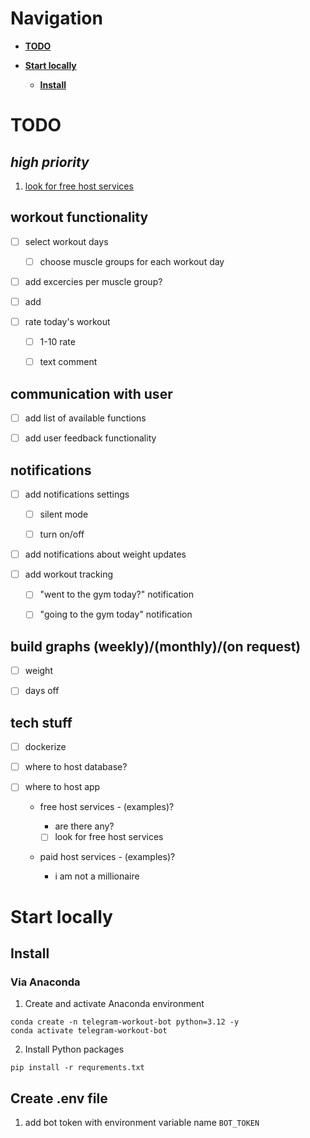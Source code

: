 # Navigation

- **[TODO](#todo)** 

- **[Start locally](#start-locally)**

  - **[Install](#install)**

# TODO

## ***high priority***

1. <a href="#1">look for free host services<a>

## workout functionality

- [ ] select workout days

  - [ ] choose muscle groups for each workout day
  
- [ ] add excercies per muscle group?

- [ ] add 

- [ ] rate today's workout

  - [ ] 1-10 rate 

  - [ ] text comment  

## communication with user

- [ ] add list of available functions 

- [ ] add user feedback functionality

## notifications

- [ ] add notifications settings

  - [ ] silent mode

  - [ ] turn on/off

- [ ] add notifications about weight updates 

- [ ] add workout tracking

  - [ ] "went to the gym today?" notification

  - [ ] "going to the gym today" notification

## build graphs (weekly)/(monthly)/(on request)

- [ ] weight

- [ ] days off

## tech stuff

- [ ] dockerize

- [ ] where to host database?

- [ ] where to host app

  - free host services - (examples)?

    - are there any?

    - [ ] <a id="#1">look for free host services<a>

  - paid host services - (examples)?

    - i am not a millionaire

# Start locally

## Install

### Via Anaconda

1. Create and activate Anaconda environment

``` 
conda create -n telegram-workout-bot python=3.12 -y
conda activate telegram-workout-bot
```

2. Install Python packages

```
pip install -r requrements.txt
```

## Create .env file

1. add bot token with environment variable name ```BOT_TOKEN```